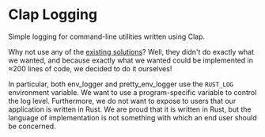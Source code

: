# Clap Logging

Simple logging for command-line utilities written using Clap.

Why not use any of the [existing solutions][]? Well, they didn't do exactly what we wanted, and because exactly what we wanted could be implemented in ≈200 lines of code, we decided to do it ourselves!

In particular, both env_logger and pretty_env_logger use the `RUST_LOG` environment variable. We want to use a program-specific variable to control the log level. Furthermore, we do not want to expose to users that our application is written in Rust. We are proud that it is written in Rust, but the language of implementation is not something with which an end user should be concerned.

[existing solutions]: https://github.com/rust-lang/log#in-executables
